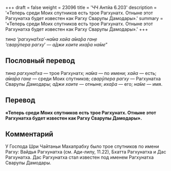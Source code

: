 +++
draft = false
weight = 23096
title = 'ЧЧ Антйа 6.203'
description = '«Теперь среди Моих спутников есть трое Рагхунатх. Отныне этот Рагхунатха будет известен как Рагху Сварупы Дамодары».'
summary = '«Теперь среди Моих спутников есть трое Рагхунатх. Отныне этот Рагхунатха будет известен как Рагху Сварупы Дамодары».'
+++

_тина ‘рагхуна̄тха’-на̄ма хайа а̄ма̄ра ган̣е  
‘сварӯпера рагху_’ — _а̄джи хаите иха̄ра на̄ме_”

## Пословный перевод

_тина_ _рагхуна̄тха_ — трое Рагхунатх; _на̄ма_ — по имени; _хайа_ — есть; _а̄ма̄ра_ _ган̣е_ — среди Моих спутников; _сварӯпера_ _рагху_ — Рагхунатха Сварупы Дамодары; _а̄джи_ _хаите_ — отныне; _иха̄ра_ — его; _на̄ме_ — имя.

## Перевод

**«Теперь среди Моих спутников есть трое Рагхунатх. Отныне этот Рагхунатха будет известен как Рагху Сварупы Дамодары».**

## Комментарий

У Господа Шри Чайтаньи Махапрабху было трое спутников по имени Рагху: Вайдья Рагхунатха (см. Ади-лилу, 11.22), Бхатта Рагхунатха и Дас Рагхунатха. Дас Рагхунатха стал известен под именем Рагхунатха Сварупы Дамодары.
